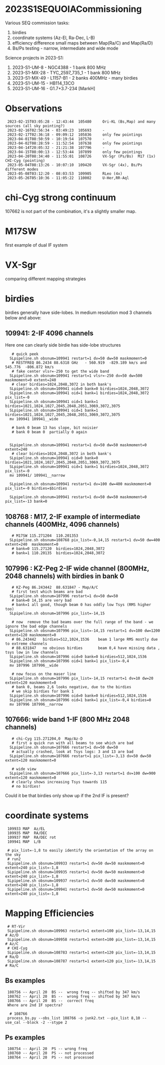 # 2023S1SEQUOIACommissioning

Various SEQ commission tasks:

1.  birdies
2.  coordinate systems (Az-El, Ra-Dec, L-B)
3.  efficiency difference small maps between Map(Ra/C) and Map(Ra/D)
4.  Bs/Ps testing - narrow, intermediate and wide mode

Science projects in 2023-S1:

1. 2023-S1-UM-8  - NGC4388 -  1 bank 800 MHz
2. 2023-S1-MX-28 - TYC_2597_735_1 -  1 bank 800 MHz
3. 2023-S1-MX-49 - L1157-B1 - 2 banks 400MHz - many birdies 
4. 2023-S1-UM-15 - HB114_13CO
5. 2023-S1-UM-16 - G1.7+3.7-234  [MarkH]

# Observations

     2023-02-15T03:05:28 - 12:43:44  105480     Ori-KL (Bs,Map) and many sources (all sky pointing?)
     2023-02-16T02:56:34 - 03:49:23  105693     -
     2023-02-17T02:36:18 - 09:09:12  105836     only few pointings
     2023-04-01T08:50:59 - 10:19:54  107570     -
     2023-04-02T08:28:59 - 11:52:54  107638     only few pointings
     2023-04-14T20:05:32 - 21:21:38  107796     -
     2023-04-15T08:00:13 - 12:53:44  107899     only few pointings
     2023-04-20T08:34:40 - 11:55:01  108726     VX-Sgr (Ps/Bs)  M17 (1x) CHI-Cyg (pointing)
     2023-05-04T08:13:26 - 10:07:10  109420     VX-Sgr (4x), Bs/Ps different modes
     2023-05-08T03:12:20 - 08:03:53  109905     RLeo (4x)
     2023-05-26T05:10:36 - 11:05:22  110002     U-Her,RR-Aql 

# chi-Cyg strong continuum

107662 is not part of the combination, it's a slightly smaller map.

# M17SW

first example of dual IF system

# VX-Sgr

comparing different mapping strategies


# birdies

birdies generally have side-lobes.  In medium resolution mod 3 channels below and above:

##  109941:  2-IF  4096 channels


Here one can clearly side birdie has side-lobe structures

       # quick peek
      SLpipeline.sh obsnum=109941 restart=1 dv=50 dw=50 maskmoment=0 
       # RESTFREQ 86.2434 88.6318 GHz   - 560.919  -829.189 km/s and 545.776  -806.872 km/s  
       # fake center vlsr=-250 to get the wide band
      SLpipeline.sh obsnum=109941 restart=1 vlsr=-250 dv=50 dw=500 maskmoment=0 extent=240
       # clear birdies=1024,2048,3072 in both bank's
      SLpipeline.sh obsnum=109941 oid=0 bank=0 birdies=1024,2048,3072
      SLpipeline.sh obsnum=109941 oid=1 bank=1 birdies=1024,2048,3072 pix_list=-0
      SLpipeline.sh obsnum=109941 oid=1 bank=1 birdies=1021,1024,1027,2045,2048,2051,3069,3072,3075      
      SLpipeline.sh obsnum=109941 oid=1 bank=1 birdies=1021,1024,1027,2045,2048,2051,3069,3072,3075      
      mv 109941 109941__wide

       # bank 0 beam 13 has slope, bit noisier
       # bank 0 beam 0  partially 0 again


      SLpipeline.sh obsnum=109941 restart=1 dv=50 dw=50 maskmoment=0 extent=240
       # clear birdies=1024,2048,3072 in both bank's
      SLpipeline.sh obsnum=109941 oid=0 bank=0 birdies=1021,1024,1027,2045,2048,2051,3069,3072,3075
      SLpipeline.sh obsnum=109941 oid=1 bank=1 birdies=1024,2048,3072 pix_list=-0
      mv 109941/ 109941__narrow

      SLpipeline.sh obsnum=109941 restart=1 dv=100 dw=400 maskmoment=0 pix_list=-0 birdies=$birdies

      SLpipeline.sh obsnum=109941 restart=1 dv=50 dw=50 maskmoment=0 pix_list=-13 bank=0


## 108768 :  M17, 2-IF example of intermediate channels (400MHz, 4096 channels)

       # M17SW 115.271204  110.201353 	
      SLpipeline.sh obsnum=108768 pix_list=-0,14,15 restart=1 dv=50 dw=400 extent=240  maskmoment=0
       # bank=0 115.27120  birdies=1024,2048,3072
       # bank=1 110.20135  birdies=1024,2048,3072

## 107996 : KZ-Peg 2-IF wide channel (800MHz, 2048 channels) with birdies in bank 0

       # KZ-Peg 86.243442  88.631847 - Map/A/C
       # first test which beams are bad
      SLpipeline.sh obsnum=107996 restart=1 dv=50 dw=50
       # bank=0 14,15 are very bad
       # bank=1 all good, though beam 0 has oddly low Tsys (RMS higher too)
      SLpipeline.sh obsnum=107996 pix_list=-14,15

       # now  remove the bad beams over the full range of the band - we ignore the bad edge channels
      SLpipeline.sh obsnum=107996 pix_list=-14,15 restart=1 dv=100 dw=1200 extent=120 maskmoment=0
       # 86.243442   birdies=512,1024,1536    beam 1 large RMS mostly due to extreme channels
       # 88.631847   no obvious birdies       beam 0,4 have missing data , tsys low in low channels
      SLpipeline.sh obsnum=107996 oid=0 bank=0 birdies=512,1024,1536 
      SLpipeline.sh obsnum=107996 oid=1 bank=1 pix_list=-0,4 
      mv 107996 107996__wide

       # now focus on the maser line
      SLpipeline.sh obsnum=107996 pix_list=-14,15 restart=1 dv=10 dw=20 extent=120 maskmoment=0
       # bank 0, beams 2,6 looks negative, due to the birdies
       # we skip birdies for bank 1
      SLpipeline.sh obsnum=107996 oid=0 bank=0 birdies=512,1024,1536 
      SLpipeline.sh obsnum=107996 oid=1 bank=1 pix_list=-0,4 birdies=0
      mv 107996 107996__narrow

## 107666: wide band 1-IF (800 MHz 2048 channels)

       # chi-Cyg 115.271204,0  Map/Az-D
       # first a quick run with all beams to see which are bad
      SLpipeline.sh obsnum=107666 restart=1 dv=50 dw=50
       # actually crashed, look at Tsys logs: 3 and 13 are bad
      SLpipeline.sh obsnum=107666 restart=1 pix_list=-3,13 dv=50 dw=50 extent=120 maskmoment=0

       # wide view
      SLpipeline.sh obsnum=107666 pix_list=-3,13 restart=1 dv=100 dw=900 extent=120 maskmoment=0
       # clearly shows increasing Tsys towards 115
       # no birdies!

Could it be that birdies only show up if the 2nd IF is present?


# coordinate systems

     109933 MAP  Az/EL
     109935 MAP  RA/DEC
     109937 MAP  RA/DEC rot
     109941 MAP  L/B

     # pix_list=-1,8 to easily identify the orientation of the array on the sky
     # run2
     SLpipeline.sh obsnum=109933 restart=1 dv=50 dw=50 maskmoment=0 extent=240 pix_list=-1,8
     SLpipeline.sh obsnum=109935 restart=1 dv=50 dw=50 maskmoment=0 extent=240 pix_list=-1,8
     SLpipeline.sh obsnum=109937 restart=1 dv=50 dw=50 maskmoment=0 extent=240 pix_list=-1,8
     SLpipeline.sh obsnum=109941 restart=1 dv=50 dw=50 maskmoment=0 extent=240 pix_list=-1,8


# Mapping Efficiencies


     # RT-Vir
     SLpipeline.sh obsnum=109963 restart=1 extent=100 pix_list=-13,14,15  # Az/D
     SLpipeline.sh obsnum=109958 restart=1 extent=100 pix_list=-13,14,15  # Az/C
     # CHI-Cyg
     SLpipeline.sh obsnum=108783 restart=1 extent=120 pix_list=-13,14,15  # Ra/D
     SLpipeline.sh obsnum=108787 restart=1 extent=120 pix_list=-13,14,15  # Ra/C


## Bs examples

     108756 -- April 20  BS --  wrong freq -- shifted by 347 km/s
     108762 -- April 20  BS --  wrong freq -- shifted by 347 km/s
     108766 -- April 20  BS --  correct freq
     Where are 2nd IF spectra?

      # 108766
     process_bs.py --obs_list 108766 -o junk2.txt --pix_list 8,10 --use_cal --block -2 --stype 2


## Ps examples

     108754 -- April 20  PS -- wrong freq
     108760 -- April 20  PS -- not processed
     108764 -- April 20  PS -- not processed
